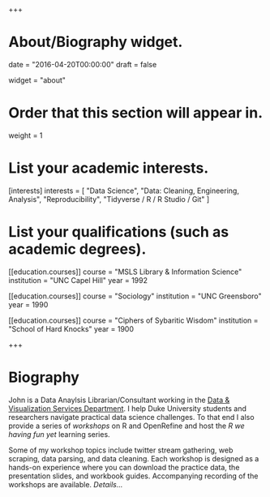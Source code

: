 +++
# About/Biography widget.

date = "2016-04-20T00:00:00"
draft = false

widget = "about"

# Order that this section will appear in.
weight = 1

# List your academic interests.
[interests]
  interests = [
    "Data Science",
    "Data: Cleaning, Engineering, Analysis",
    "Reproducibility",
    "Tidyverse / R / R Studio / Git"
  ]

# List your qualifications (such as academic degrees).
[[education.courses]]
  course = "MSLS Library & Information Science"
  institution = "UNC Capel Hill"
  year = 1992

[[education.courses]]
  course = "Sociology"
  institution = "UNC Greensboro"
  year = 1990

[[education.courses]]
  course = "Ciphers of Sybaritic Wisdom"
  institution = "School of Hard Knocks"
  year = 1900
 
+++

# Biography

John is a Data Anaylsis Librarian/Consultant working in the [Data & Visualization Services Department](//library.duke.edu/data).  I help Duke University students and researchers navigate practical data science challenges.  To that end I also provide a series of *workshops* on R and OpenRefine and host the *R we having fun yet* learning series. 

Some of my workshop topics include twitter stream gathering, web scraping, data parsing, and data cleaning. Each workshop is designed as a hands-on experience where you can download the practice data, the presentation slides, and workbook guides. Accompanying recording of the workshops are available. *Details…*